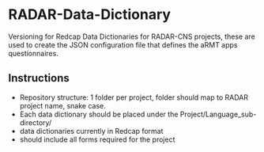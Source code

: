 # RADAR-Data-Dictionary
Versioning for Redcap Data Dictionaries for RADAR-CNS projects, these are used to create the JSON configuration file that defines the aRMT apps questionnaires.

Instructions
-------------
- Repository structure: 1 folder per project, folder should map to RADAR project name, snake case. 
- Each data dictionary should be placed under the Project/Language_sub-directory/
- data dictionaries currently in Redcap format
- should include all forms required for the project



